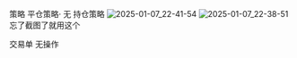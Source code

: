 策略
平仓策略·
无
持仓策略
![2025-01-07_22-41-54](https://github.com/user-attachments/assets/3e775605-e1a7-4b46-8efb-cb9520c432c0)
![2025-01-07_22-38-51](https://github.com/user-attachments/assets/88799849-4f42-4f13-a1e5-0dabe2f2427c)
忘了截图了就用这个

交易单
无操作
